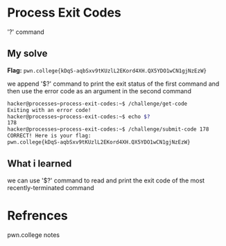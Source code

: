 # Process Exit Codes
'?' command

## My solve
**Flag:** `pwn.college{kDqS-aqbSxv9tKUzlL2EKord4XH.QX5YDO1wCN1gjNzEzW}`

we append '$?' command to print the exit status of the first command and then use the error code as an argument in the second command

```bash
hacker@processes~process-exit-codes:~$ /challenge/get-code
Exiting with an error code!
hacker@processes~process-exit-codes:~$ echo $?
178
hacker@processes~process-exit-codes:~$ /challenge/submit-code 178
CORRECT! Here is your flag:
pwn.college{kDqS-aqbSxv9tKUzlL2EKord4XH.QX5YDO1wCN1gjNzEzW}
```

## What i learned
we can use '$?' command to read and print the exit code of the most recently-terminated command

# Refrences
pwn.college notes